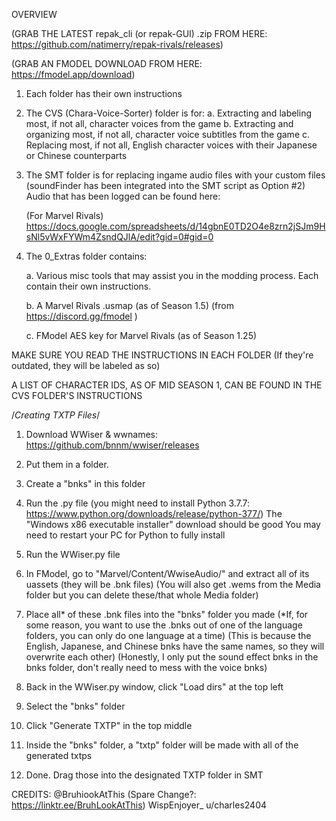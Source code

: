 OVERVIEW

(GRAB THE LATEST repak_cli (or repak-GUI) .zip FROM HERE: https://github.com/natimerry/repak-rivals/releases)

(GRAB AN FMODEL DOWNLOAD FROM HERE: https://fmodel.app/download)

1. Each folder has their own instructions
2. The CVS (Chara-Voice-Sorter) folder is for:
   a. Extracting and labeling most, if not all, character voices from the game
   b. Extracting and organizing most, if not all, character voice subtitles from the game
   c. Replacing most, if not all, English character voices with their Japanese or Chinese counterparts

3. The SMT folder is for replacing ingame audio files with your custom files
   (soundFinder has been integrated into the SMT script as Option #2)
   Audio that has been logged can be found here:

   (For Marvel Rivals)
   https://docs.google.com/spreadsheets/d/14gbnE0TD2O4e8zrn2jSJm9HsNl5vWxFYWm4ZsndQJlA/edit?gid=0#gid=0

4. The 0_Extras folder contains:
   
   a. Various misc tools that may assist you in the modding process. Each contain their own instructions.
   
   b. A Marvel Rivals .usmap (as of Season 1.5) (from https://discord.gg/fmodel )
   
   c. FModel AES key for Marvel Rivals (as of Season 1.25)

MAKE SURE YOU READ THE INSTRUCTIONS IN EACH FOLDER (If they're outdated, they will be labeled as so)

A LIST OF CHARACTER IDS, AS OF MID SEASON 1, CAN BE FOUND IN THE CVS FOLDER'S INSTRUCTIONS


/*Creating TXTP Files*/
1. Download WWiser & wwnames: https://github.com/bnnm/wwiser/releases
2. Put them in a folder.
3. Create a "bnks" in this folder
4. Run the .py file (you might need to install Python 3.7.7: https://www.python.org/downloads/release/python-377/)
   The "Windows x86 executable installer" download should be good
   You may need to restart your PC for Python to fully install

5. Run the WWiser.py file
6. In FModel, go to "Marvel/Content/WwiseAudio/" and extract all of its uassets (they will be .bnk files)
   (You will also get .wems from the Media folder but you can delete these/that whole Media folder)
7. Place all* of these .bnk files into the "bnks" folder you made
   (*If, for some reason, you want to use the .bnks out of one of the language folders, you can only do one language at a time)
   (This is because the English, Japanese, and Chinese bnks have the same names, so they will overwrite each other)
   (Honestly, I only put the sound effect bnks in the bnks folder, don't really need to mess with the voice bnks)
8. Back in the WWiser.py window, click "Load dirs" at the top left
9. Select the "bnks" folder

10. Click "Generate TXTP" in the top middle
11. Inside the "bnks" folder, a "txtp" folder will be made with all of the generated txtps
12. Done. Drag those into the designated TXTP folder in SMT

CREDITS:
@BruhiookAtThis (Spare Change?: https://linktr.ee/BruhLookAtThis)
WispEnjoyer_
u/charles2404
